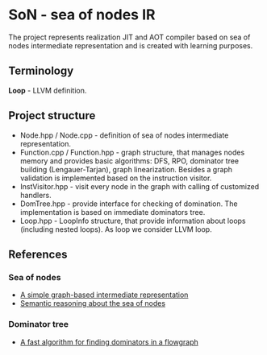 # SoN - sea of nodes IR

The project represents realization JIT and AOT compiler based on sea of nodes intermediate representation and is created with learning purposes.

## Terminology

**Loop** - LLVM definition.

## Project structure

* Node.hpp / Node.cpp - definition of sea of nodes intermediate representation.
* Function.cpp / Function.hpp - graph structure, that manages nodes memory and provides basic algorithms: DFS, RPO, dominator tree building (Lengauer-Tarjan), graph linearization. Besides a graph validation is implemented based on the instruction visitor.
* InstVisitor.hpp - visit every node in the graph with calling of customized handlers.
* DomTree.hpp - provide interface for checking of domination. The implementation is based on immediate dominators tree.
* Loop.hpp - LoopInfo structure, that provide information about loops (including nested loops). As loop we consider LLVM loop.


## References

### Sea of nodes
* [A simple graph-based intermediate representation](https://dl.acm.org/doi/10.1145/202530.202534)
* [Semantic reasoning about the sea of nodes](https://dl.acm.org/doi/10.1145/3178372.3179503)


### Dominator tree
* [A fast algorithm for finding dominators in a flowgraph](https://www.cs.princeton.edu/courses/archive/fall03/cs528/handouts/a%20fast%20algorithm%20for%20finding.pdf)